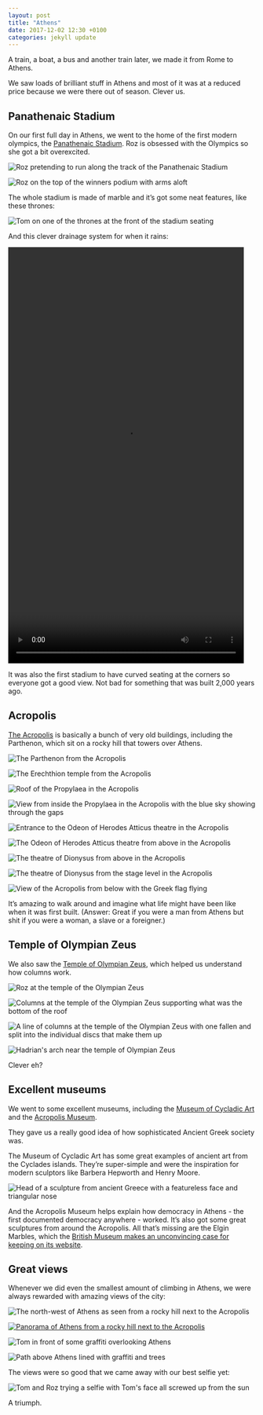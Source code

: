 ```yaml
---
layout: post
title: "Athens"
date: 2017-12-02 12:30 +0100
categories: jekyll update
---
```


A train, a boat, a bus and another train later, we made it from Rome to Athens.

We saw loads of brilliant stuff in Athens and most of it was at a reduced price because we were there out of season. Clever us. 

## Panathenaic Stadium

On our first full day in Athens, we went to the home of the first modern olympics, the [Panathenaic Stadium](https://en.m.wikipedia.org/wiki/Panathenaic_Stadium). Roz is obsessed with the Olympics so she got a bit overexcited.

![Roz pretending to run along the track of the Panathenaic Stadium](https://github.com/tombye/trexit/raw/gh-pages/assets/images/roz-pulling-a-brucey-at-the-panatheniac-stadium.jpg)

![Roz on the top of the winners podium with arms aloft](https://github.com/tombye/trexit/raw/gh-pages/assets/images/roz-on-the-olympic-podium.jpg)

The whole stadium is made of marble and it’s got some neat features, like these thrones:

![Tom on one of the thrones at the front of the stadium seating](https://github.com/tombye/trexit/raw/gh-pages/assets/images/tom-on-throne-at-panathenian-stadium.jpg)

And this clever drainage system for when it rains:

<video src="https://github.com/tombye/trexit/raw/gh-pages/assets/images/drainage-in-the-panathenaic-stadium.mp4" controls height="848" width="480" preload="metadata"><a href="https://github.com/tombye/trexit/raw/gh-pages/assets/images/drainage-in-the-panathenaic-stadium.mp4">Download this video of water draining in the Panathenaic Stadium.</a></video>

It was also the first stadium to have curved seating at the corners so everyone got a good view. Not bad for something that was built 2,000 years ago.

## Acropolis

[The Acropolis](https://en.m.wikipedia.org/wiki/Acropolis_of_Athens) is basically a bunch of very old buildings, including the Parthenon, which sit on a rocky hill that towers over Athens.

![The Parthenon from the Acropolis](https://github.com/tombye/trexit/raw/gh-pages/assets/images/acropolis-parthenon.jpg)

![The Erechthion temple from the Acropolis](https://github.com/tombye/trexit/raw/gh-pages/assets/images/erechthion-temple-in-acropolis.jpg)

![Roof of the Propylaea in the Acropolis](https://github.com/tombye/trexit/raw/gh-pages/assets/images/roof-of-propylaea-in-acropol.jpg)

![View from inside the Propylaea in the Acropolis with the blue sky showing through the gaps](https://github.com/tombye/trexit/raw/gh-pages/assets/images/roof-of-propylaea-in-acropolis-2.jpg)

![Entrance to the Odeon of Herodes Atticus theatre in the Acropolis](https://github.com/tombye/trexit/raw/gh-pages/assets/images/odeon-of-herodes-atticus-entrance.jpg)

![The Odeon of Herodes Atticus theatre from above in the Acropolis](https://github.com/tombye/trexit/raw/gh-pages/assets/images/odeon-of-herodes-atticus-from-above.jpg)

![The theatre of Dionysus from above in the Acropolis](https://github.com/tombye/trexit/raw/gh-pages/assets/images/theatre-of-dionysus-from-above.jpg)

![The theatre of Dionysus from the stage level in the Acropolis](https://github.com/tombye/trexit/raw/gh-pages/assets/images/theatre-of-dionysus-from-the-stage.jpg)

![View of the Acropolis from below with the Greek flag flying](https://github.com/tombye/trexit/raw/gh-pages/assets/images/acropolis-from-below-with-greek-flag.jpg)

It’s amazing to walk around and imagine what life might have been like when it was first built. (Answer: Great if you were a man from Athens but shit if you were a woman, a slave or a foreigner.)

## Temple of Olympian Zeus

We also saw the [Temple of Olympian Zeus](https://en.m.wikipedia.org/wiki/Temple_of_Olympian_Zeus,_Athens), which helped us understand how columns work. 

![Roz at the temple of the Olympian Zeus](https://github.com/tombye/trexit/raw/gh-pages/assets/images/roz-with-columns-in-olympian-zeus-temple.jpg)

![Columns at the temple of the Olympian Zeus supporting what was the bottom of the roof](https://github.com/tombye/trexit/raw/gh-pages/assets/images/temple-of-olympian-zeus-columns-with-crossbeam.jpg)

![A line of columns at the temple of the Olympian Zeus with one fallen and split into the individual discs that make them up](https://github.com/tombye/trexit/raw/gh-pages/assets/images/temple-of-olympian-zeus-columns-one-toppled.jpg)

![Hadrian's arch near the temple of Olympian Zeus](https://github.com/tombye/trexit/raw/gh-pages/assets/images/hadrians-arch-near-temple-of-olympian-zeus.jpg)

Clever eh?

## Excellent museums

We went to some excellent museums, including the [Museum of Cycladic Art](https://www.cycladic.gr/) and the [Acropolis Museum](http://www.theacropolismuseum.gr/en).

They gave us a really good idea of how sophisticated Ancient Greek society was. 

The Museum of Cycladic Art has some great examples of ancient art from the Cyclades islands. They’re super-simple and were the inspiration for modern sculptors like Barbera Hepworth and Henry Moore. 

![Head of a sculpture from ancient Greece with a featureless face and triangular nose](https://github.com/tombye/trexit/raw/gh-pages/assets/images/face-from-ancient-greek-sculpture.jpg)

And the Acropolis Museum helps explain how democracy in Athens - the first documented democracy anywhere - worked. It’s also got some great sculptures from around the Acropolis. All that’s missing are the Elgin Marbles, which the [British Museum makes an unconvincing case for keeping on its website](http://www.britishmuseum.org/about_us/news_and_press/statements/parthenon_sculptures.aspx).

## Great views

Whenever we did even the smallest amount of climbing in Athens, we were always rewarded with amazing views of the city:

![The north-west of Athens as seen from a rocky hill next to the Acropolis](https://github.com/tombye/trexit/raw/gh-pages/assets/images/view-over-athens-from-rock.jpg)

[![Panorama of Athens from a rocky hill next to the Acropolis](https://github.com/tombye/trexit/raw/gh-pages/assets/images/athens-panorama.jpg)](https://github.com/tombye/trexit/raw/gh-pages/assets/images/athens-panorama.jpg)

![Tom in front of some graffiti overlooking Athens](https://github.com/tombye/trexit/raw/gh-pages/assets/images/tom-with-fuck-the-police-graffiti-above-athens.jpg)

![Path above Athens lined with graffiti and trees](https://github.com/tombye/trexit/raw/gh-pages/assets/images/graffiti-and-a-tree-in-athens.jpg)

The views were so good that we came away with our best selfie yet:

![Tom and Roz trying a selfie with Tom's face all screwed up from the sun](https://github.com/tombye/trexit/raw/gh-pages/assets/images/tom-and-roz-failed-selfie.jpg)

A triumph.
